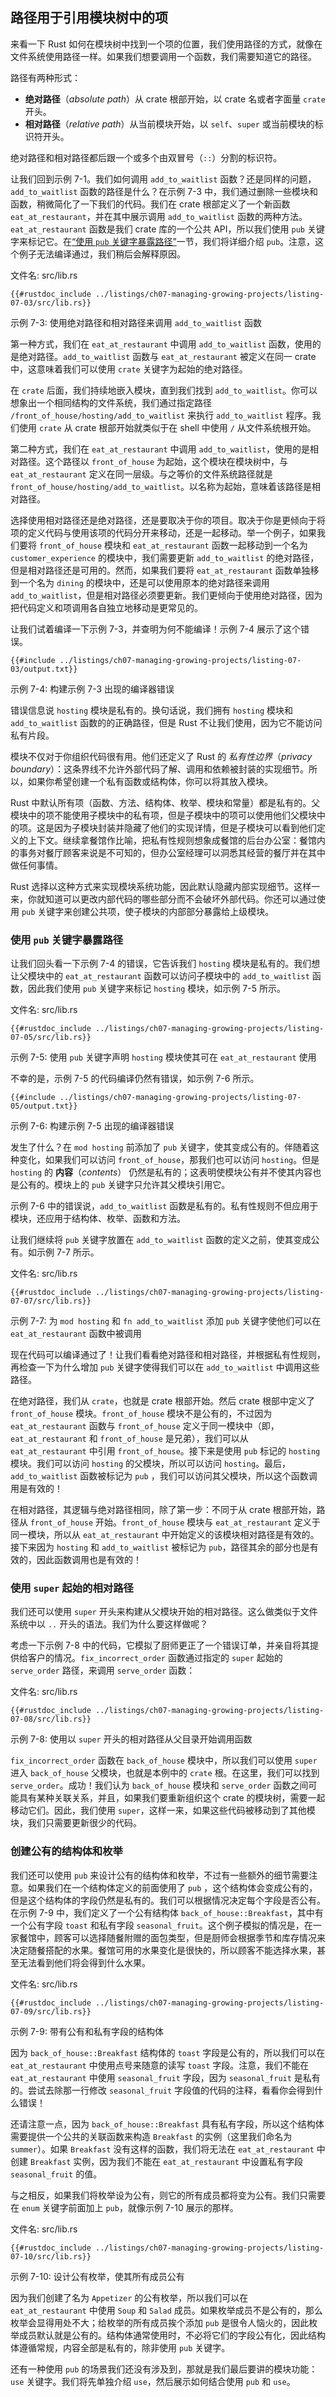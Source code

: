 ## 路径用于引用模块树中的项

来看一下 Rust 如何在模块树中找到一个项的位置，我们使用路径的方式，就像在文件系统使用路径一样。如果我们想要调用一个函数，我们需要知道它的路径。

路径有两种形式：

* **绝对路径**（*absolute path*）从 crate 根部开始，以 crate 名或者字面量 `crate` 开头。
* **相对路径**（*relative path*）从当前模块开始，以 `self`、`super` 或当前模块的标识符开头。

绝对路径和相对路径都后跟一个或多个由双冒号（`::`）分割的标识符。

让我们回到示例 7-1。我们如何调用 `add_to_waitlist` 函数？还是同样的问题，`add_to_waitlist` 函数的路径是什么？在示例 7-3 中，我们通过删除一些模块和函数，稍微简化了一下我们的代码。我们在 crate 根部定义了一个新函数 `eat_at_restaurant`，并在其中展示调用 `add_to_waitlist` 函数的两种方法。`eat_at_restaurant` 函数是我们 crate 库的一个公共 API，所以我们使用 `pub` 关键字来标记它。在[“使用 `pub` 关键字暴露路径”][pub]<!-- ignore -->一节，我们将详细介绍 `pub`。注意，这个例子无法编译通过，我们稍后会解释原因。

<span class="filename">文件名: src/lib.rs</span>

```rust,ignore,does_not_compile
{{#rustdoc_include ../listings/ch07-managing-growing-projects/listing-07-03/src/lib.rs}}
```

<span class="caption">示例 7-3: 使用绝对路径和相对路径来调用 `add_to_waitlist` 函数</span>

第一种方式，我们在 `eat_at_restaurant` 中调用 `add_to_waitlist` 函数，使用的是绝对路径。`add_to_waitlist` 函数与 `eat_at_restaurant` 被定义在同一 crate 中，这意味着我们可以使用 `crate` 关键字为起始的绝对路径。

在 `crate` 后面，我们持续地嵌入模块，直到我们找到 `add_to_waitlist`。你可以想象出一个相同结构的文件系统，我们通过指定路径 `/front_of_house/hosting/add_to_waitlist` 来执行 `add_to_waitlist` 程序。我们使用 `crate` 从 crate 根部开始就类似于在 shell 中使用 `/` 从文件系统根开始。

第二种方式，我们在 `eat_at_restaurant` 中调用 `add_to_waitlist`，使用的是相对路径。这个路径以 `front_of_house` 为起始，这个模块在模块树中，与 `eat_at_restaurant` 定义在同一层级。与之等价的文件系统路径就是 `front_of_house/hosting/add_to_waitlist`。以名称为起始，意味着该路径是相对路径。

选择使用相对路径还是绝对路径，还是要取决于你的项目。取决于你是更倾向于将项的定义代码与使用该项的代码分开来移动，还是一起移动。举一个例子，如果我们要将 `front_of_house` 模块和 `eat_at_restaurant` 函数一起移动到一个名为 `customer_experience` 的模块中，我们需要更新 `add_to_waitlist` 的绝对路径，但是相对路径还是可用的。然而，如果我们要将 `eat_at_restaurant` 函数单独移到一个名为 `dining` 的模块中，还是可以使用原本的绝对路径来调用 `add_to_waitlist`，但是相对路径必须要更新。我们更倾向于使用绝对路径，因为把代码定义和项调用各自独立地移动是更常见的。

让我们试着编译一下示例 7-3，并查明为何不能编译！示例 7-4 展示了这个错误。

```console
{{#include ../listings/ch07-managing-growing-projects/listing-07-03/output.txt}}
```

<span class="caption">示例 7-4: 构建示例 7-3 出现的编译器错误</span>

错误信息说 `hosting` 模块是私有的。换句话说，我们拥有 `hosting` 模块和 `add_to_waitlist` 函数的的正确路径，但是 Rust 不让我们使用，因为它不能访问私有片段。

模块不仅对于你组织代码很有用。他们还定义了 Rust 的 *私有性边界*（*privacy boundary*）：这条界线不允许外部代码了解、调用和依赖被封装的实现细节。所以，如果你希望创建一个私有函数或结构体，你可以将其放入模块。

Rust 中默认所有项（函数、方法、结构体、枚举、模块和常量）都是私有的。父模块中的项不能使用子模块中的私有项，但是子模块中的项可以使用他们父模块中的项。这是因为子模块封装并隐藏了他们的实现详情，但是子模块可以看到他们定义的上下文。继续拿餐馆作比喻，把私有性规则想象成餐馆的后台办公室：餐馆内的事务对餐厅顾客来说是不可知的，但办公室经理可以洞悉其经营的餐厅并在其中做任何事情。

Rust 选择以这种方式来实现模块系统功能，因此默认隐藏内部实现细节。这样一来，你就知道可以更改内部代码的哪些部分而不会破坏外部代码。你还可以通过使用 `pub` 关键字来创建公共项，使子模块的内部部分暴露给上级模块。

### 使用 `pub` 关键字暴露路径

让我们回头看一下示例 7-4 的错误，它告诉我们 `hosting` 模块是私有的。我们想让父模块中的 `eat_at_restaurant` 函数可以访问子模块中的 `add_to_waitlist` 函数，因此我们使用 `pub` 关键字来标记 `hosting` 模块，如示例 7-5 所示。

<span class="filename">文件名: src/lib.rs</span>

```rust,ignore,does_not_compile
{{#rustdoc_include ../listings/ch07-managing-growing-projects/listing-07-05/src/lib.rs}}
```

<span class="caption">示例 7-5: 使用 `pub` 关键字声明 `hosting` 模块使其可在 `eat_at_restaurant` 使用</span>

不幸的是，示例 7-5 的代码编译仍然有错误，如示例 7-6 所示。

```console
{{#include ../listings/ch07-managing-growing-projects/listing-07-05/output.txt}}
```

<span class="caption">示例 7-6: 构建示例 7-5 出现的编译器错误</span>

发生了什么？在 `mod hosting` 前添加了 `pub` 关键字，使其变成公有的。伴随着这种变化，如果我们可以访问 `front_of_house`，那我们也可以访问 `hosting`。但是 `hosting` 的 **内容**（*contents*） 仍然是私有的；这表明使模块公有并不使其内容也是公有的。模块上的 `pub` 关键字只允许其父模块引用它。

示例 7-6 中的错误说，`add_to_waitlist` 函数是私有的。私有性规则不但应用于模块，还应用于结构体、枚举、函数和方法。

让我们继续将 `pub` 关键字放置在 `add_to_waitlist` 函数的定义之前，使其变成公有。如示例 7-7 所示。

<span class="filename">文件名: src/lib.rs</span>

```rust,noplayground,test_harness
{{#rustdoc_include ../listings/ch07-managing-growing-projects/listing-07-07/src/lib.rs}}
```

<span class="caption">示例 7-7: 为 `mod hosting`
和 `fn add_to_waitlist` 添加 `pub` 关键字使他们可以在
`eat_at_restaurant` 函数中被调用</span>

现在代码可以编译通过了！让我们看看绝对路径和相对路径，并根据私有性规则，再检查一下为什么增加 `pub` 关键字使得我们可以在 `add_to_waitlist` 中调用这些路径。

在绝对路径，我们从 `crate`，也就是 crate 根部开始。然后 crate 根部中定义了 `front_of_house` 模块。`front_of_house` 模块不是公有的，不过因为 `eat_at_restaurant` 函数与 `front_of_house` 定义于同一模块中（即，`eat_at_restaurant` 和 `front_of_house` 是兄弟），我们可以从 `eat_at_restaurant` 中引用 `front_of_house`。接下来是使用 `pub` 标记的 `hosting` 模块。我们可以访问 `hosting` 的父模块，所以可以访问 `hosting`。最后，`add_to_waitlist` 函数被标记为 `pub` ，我们可以访问其父模块，所以这个函数调用是有效的！

在相对路径，其逻辑与绝对路径相同，除了第一步：不同于从 crate 根部开始，路径从 `front_of_house` 开始。`front_of_house` 模块与 `eat_at_restaurant` 定义于同一模块，所以从 `eat_at_restaurant` 中开始定义的该模块相对路径是有效的。接下来因为 `hosting` 和 `add_to_waitlist` 被标记为 `pub`，路径其余的部分也是有效的，因此函数调用也是有效的！

### 使用 `super` 起始的相对路径

我们还可以使用 `super` 开头来构建从父模块开始的相对路径。这么做类似于文件系统中以 `..` 开头的语法。我们为什么要这样做呢？

考虑一下示例 7-8 中的代码，它模拟了厨师更正了一个错误订单，并亲自将其提供给客户的情况。`fix_incorrect_order` 函数通过指定的 `super` 起始的 `serve_order` 路径，来调用 `serve_order` 函数：

<span class="filename">文件名: src/lib.rs</span>

```rust,noplayground,test_harness
{{#rustdoc_include ../listings/ch07-managing-growing-projects/listing-07-08/src/lib.rs}}
```

<span class="caption">示例 7-8: 使用以 `super` 开头的相对路径从父目录开始调用函数</span>

`fix_incorrect_order` 函数在 `back_of_house` 模块中，所以我们可以使用 `super` 进入 `back_of_house` 父模块，也就是本例中的 `crate` 根。在这里，我们可以找到 `serve_order`。成功！我们认为 `back_of_house` 模块和 `serve_order` 函数之间可能具有某种关联关系，并且，如果我们要重新组织这个 crate 的模块树，需要一起移动它们。因此，我们使用 `super`，这样一来，如果这些代码被移动到了其他模块，我们只需要更新很少的代码。

### 创建公有的结构体和枚举

我们还可以使用 `pub` 来设计公有的结构体和枚举，不过有一些额外的细节需要注意。如果我们在一个结构体定义的前面使用了 `pub` ，这个结构体会变成公有的，但是这个结构体的字段仍然是私有的。我们可以根据情况决定每个字段是否公有。在示例 7-9 中，我们定义了一个公有结构体 `back_of_house::Breakfast`，其中有一个公有字段 `toast` 和私有字段 `seasonal_fruit`。这个例子模拟的情况是，在一家餐馆中，顾客可以选择随餐附赠的面包类型，但是厨师会根据季节和库存情况来决定随餐搭配的水果。餐馆可用的水果变化是很快的，所以顾客不能选择水果，甚至无法看到他们将会得到什么水果。

<span class="filename">文件名: src/lib.rs</span>

```rust,noplayground
{{#rustdoc_include ../listings/ch07-managing-growing-projects/listing-07-09/src/lib.rs}}
```

<span class="caption">示例 7-9: 带有公有和私有字段的结构体</span>

因为 `back_of_house::Breakfast` 结构体的 `toast` 字段是公有的，所以我们可以在 `eat_at_restaurant` 中使用点号来随意的读写 `toast` 字段。注意，我们不能在 `eat_at_restaurant` 中使用 `seasonal_fruit` 字段，因为 `seasonal_fruit` 是私有的。尝试去除那一行修改 `seasonal_fruit` 字段值的代码的注释，看看你会得到什么错误！

还请注意一点，因为 `back_of_house::Breakfast` 具有私有字段，所以这个结构体需要提供一个公共的关联函数来构造 `Breakfast` 的实例（这里我们命名为 `summer`）。如果 `Breakfast` 没有这样的函数，我们将无法在 `eat_at_restaurant` 中创建 `Breakfast` 实例，因为我们不能在 `eat_at_restaurant` 中设置私有字段 `seasonal_fruit` 的值。

与之相反，如果我们将枚举设为公有，则它的所有成员都将变为公有。我们只需要在 `enum` 关键字前面加上 `pub`，就像示例 7-10 展示的那样。

<span class="filename">文件名: src/lib.rs</span>

```rust,noplayground
{{#rustdoc_include ../listings/ch07-managing-growing-projects/listing-07-10/src/lib.rs}}
```

<span class="caption">示例 7-10: 设计公有枚举，使其所有成员公有</span>

因为我们创建了名为 `Appetizer` 的公有枚举，所以我们可以在 `eat_at_restaurant` 中使用 `Soup` 和 `Salad` 成员。如果枚举成员不是公有的，那么枚举会显得用处不大；给枚举的所有成员挨个添加 `pub` 是很令人恼火的，因此枚举成员默认就是公有的。结构体通常使用时，不必将它们的字段公有化，因此结构体遵循常规，内容全部是私有的，除非使用 `pub` 关键字。

还有一种使用 `pub` 的场景我们还没有涉及到，那就是我们最后要讲的模块功能：`use` 关键字。我们将先单独介绍 `use`，然后展示如何结合使用 `pub` 和 `use`。

[pub]: ch07-03-paths-for-referring-to-an-item-in-the-module-tree.html#使用-pub-关键字暴露路径
